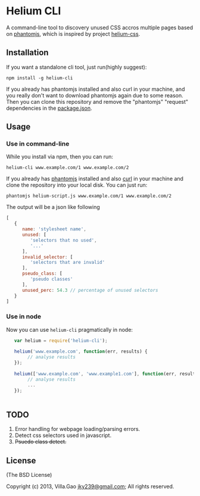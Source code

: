 # Helium CLI

A command-line tool to discovery unused CSS accros multiple pages based on [phantomjs](http://phantonjs.org), which is inspired by project [helium-css](https://github.com/geuis/helium-css).

## Installation

If you want a standalone cli tool, just run(highly suggest):

    npm install -g helium-cli

If you already has phantomjs installed and also curl in your machine, and you really don't want to download phantomjs again due to some reason.
Then you can clone this repository and remove the "phantomjs" "request" dependencies in the [package.json](./package.json).


## Usage

### Use in command-line

While you install via npm, then you can run:

    helium-cli www.example.com/1 www.example.com/2  

If you already has [phantomjs](http://phantomjs.org) installed and also [curl](http://curl.haxx.se/) in your machine and clone the repository into your local disk.
You can just run: 

    phantomjs helium-script.js www.example.com/1 www.example.com/2


The output will be a json like following

```javascript
[
   {
      name: 'stylesheet name',
      unused: [
         'selectors that no used',
         '...'
      ],
      invalid_selector: [
         'selectors that are invalid'
      ],
      pseudo_class: [
         'pseudo classes'
      ],
      unused_perc: 54.3 // percentage of unused selectors
   }
]
```


### Use in node

Now you can use `helium-cli` pragmatically in node: 

```javascript
   var helium = require('helium-cli');
   
   helium('www.example.com', function(err, results) {
        // analyse results
   });
   
   helium(['www.example.com', 'www.example1.com'], function(err, results) {
        // analyse results
        ...
   });
   
```



## TODO

1. Error handling for webpage loading/parsing errors.
2. Detect css selectors used in javascript.
3. ~~Psuedo class detect.~~


## License

(The BSD License)

Copyright (c) 2013, Villa.Gao <jky239@gmail.com>;
All rights reserved.
